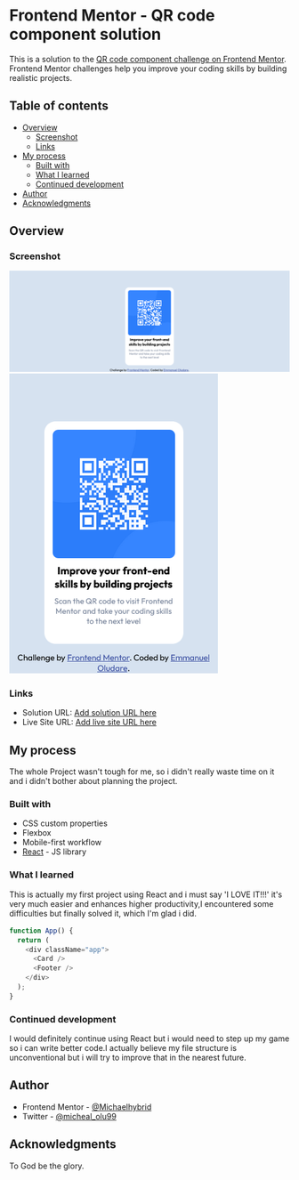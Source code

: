 # Frontend Mentor - QR code component solution

This is a solution to the [QR code component challenge on Frontend Mentor](https://www.frontendmentor.io/challenges/qr-code-component-iux_sIO_H). Frontend Mentor challenges help you improve your coding skills by building realistic projects. 

## Table of contents

- [Overview](#overview)
  - [Screenshot](#screenshot)
  - [Links](#links)
- [My process](#my-process)
  - [Built with](#built-with)
  - [What I learned](#what-i-learned)
  - [Continued development](#continued-development)
- [Author](#author)
- [Acknowledgments](#acknowledgments)


## Overview

### Screenshot

![Desktop](./src/components/images/Desktop.png)
![Mobile](./src/components/images/Phone.png)

### Links

- Solution URL: [Add solution URL here](https://your-solution-url.com)
- Live Site URL: [Add live site URL here](https://your-live-site-url.com)

## My process
 The whole Project wasn't tough for me, so i didn't really waste time on it and i didn't bother about planning the project.

### Built with

- CSS custom properties
- Flexbox
- Mobile-first workflow
- [React](https://reactjs.org/) - JS library

### What I learned

This is actually my first project using React and i must say 'I LOVE IT!!!' it's very much easier and enhances higher productivity,I encountered some difficulties but finally solved it, which I'm glad i did.

```js
function App() {
  return (
    <div className="app">
      <Card />
      <Footer />
    </div>
  );
}
```

### Continued development

I would definitely continue using React but i would need to step up my game so i can write better code.I actually believe my file structure is unconventional but i will try to improve that in the nearest future.

## Author
- Frontend Mentor - [@Michaelhybrid](https://www.frontendmentor.io/profile/Michaelhybrid)
- Twitter - [@micheal_olu99](https://twitter.com/micheal_olu99)

## Acknowledgments
To God be the glory.
